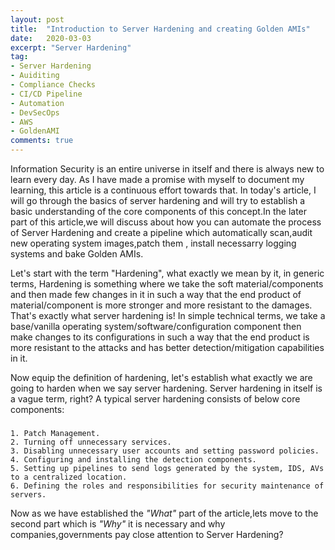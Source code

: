 ```yaml
---
layout: post
title:  "Introduction to Server Hardening and creating Golden AMIs"
date:   2020-03-03
excerpt: "Server Hardening"
tag:
- Server Hardening 
- Auiditing
- Compliance Checks
- CI/CD Pipeline
- Automation 
- DevSecOps
- AWS
- GoldenAMI
comments: true
---
```

Information Security is an entire universe in itself and there is always new to learn every day. As I have made a promise with myself to document my learning, this article is a continuous effort towards that. In today's article, I will go through the basics of server hardening and will try to establish a basic understanding of the core components of this concept.In the later part of this article,we will discuss about how you can automate the process of Server Hardening and create a pipeline which automatically scan,audit new operating system images,patch them , install necessarry logging systems and bake Golden AMIs. 


Let's start with the term "Hardening", what exactly we mean by it, in generic terms, Hardening is something where we take the soft material/components and then made few changes in it in such a way that the end product of material/component is more stronger and more resistant to the damages. That's exactly what server hardening is!  In simple technical terms, we take a base/vanilla operating system/software/configuration component then make changes to its configurations in such a way that the end product is more resistant to the attacks and has better detection/mitigation capabilities in it.

Now equip the definition of hardening, let's establish what exactly we are going to harden when we say server hardening. Server hardening in itself is a vague term, right? A typical server hardening consists of below core components:
###
    1. Patch Management.
    2. Turning off unnecessary services.
    3. Disabling unnecessary user accounts and setting password policies.
    4. Configuring and installing the detection components.
    5. Setting up pipelines to send logs generated by the system, IDS, AVs to a centralized location.
    6. Defining the roles and responsibilities for security maintenance of servers.
    
 Now as we have established the *"What"* part of the article,lets move to the second part which is *"Why"* it is necessary and why companies,governments pay close attention to Server Hardening?


